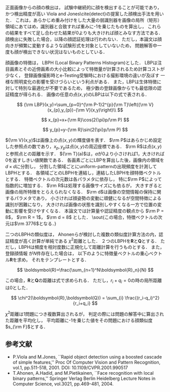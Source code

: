 正面画像からの顔の検出は，
試験中継続的に顔を検出することが可能であり，
かつ検出精度が高い
Viola and Jones\cite{detect}の提案した顔検出手法を用いた．
これは，あらかじめ重み付けをした大量の弱識別器を画像の局所（矩形）領域にあてはめ，識別器と合致すれば重みに-1を乗じたものを算出し，
これらの結果をすべて足し合わせた結果が0よりも大きければ顔とみなす方法である．
顔検出に失敗した場合，以降の顔認証処理は行われない．
ただし，本論文は顔向きが頻繁に変動するような試験形式を対象としていないため，
問題解答中一度も顔が検出できない状況はないものとしている．

顔画像の特徴は，
LBPH (Local Binary Patterns Histogram)とした．
LBPは注目画素とその近傍画素の大小比較によって特徴量が計算されるため計算コストが少なく，
登録画像撮影時とe-Testing受験時における撮影環境の違いが及ぼす
一様な照明変化の影響を受けづらいという利点がある．
また，LBPは生体特徴に対して特別な最適化が不要であるため，
極少数の登録画像からでも最低限の認証精度が得られる．
画像の任意の点$(x,y)$のLBPは以下の式で表される．

$$
	{\rm LBP}(x,y)=\sum_{p=0}^{\rm P-1}2^{p}{\rm T}\left({\rm V}(x_{p},y_{p})-{\rm V}(x,y)\right)\\
$$

$$
	x_{p}=x+{\rm R}\cos(2{\pi}p/\rm P)
$$

$$
	y_{p}=y-{\rm R}\sin(2{\pi}p/\rm P)
$$

${\rm V}(x,y)$は画像上の点$(x,y)$の輝度値を表す．
$\rm P$はあらかじめ設定した参照点の数であり，$x_p, y_p$は点$(x,y)$の周辺座標である．
$\rm R$は点$(x,y)$と参照点との距離を示す．
${\rm T}(a)$は，$a$が0より小さければ1，大きければ0を返すしきい値関数である．
各画素ごとにLBPを算出した後，画像内の領域を$d \times d$に分割し，
分割した領域ごとにuniform-patternの出現頻度を計測してLBPHとする．
各領域ごとのLBPHを連結し，連結したLBPHを顔特徴ベクトルとする．
特徴ベクトルの次元数は各パラメタに依存し，
特に$\rm P$によって指数的に増加する．
$\rm R$は処理する画像サイズにも依るが，
大きすぎると画像の局所特徴をとらえられなくなる．
$\rm d$は画像の空間情報の保持に関するパラメタであり，
小さければ顔姿勢の変動に頑健になるが空間特徴による識別が困難になり，
大きければ画像の状態を識別しやすくなる一方で位置の変動に影響を受けやすくなる．
本論文では計算量や認証精度の観点から
$\rm P = 8$，
$\rm R = 1$，
$\rm d = 8$
とした．
\sout{この場合，特徴ベクトルの次元は$\rm 3776$となる．}


二つのLBPHの類似度は，
Ahonenらが検討した複数の類似度計算方法の内，認証精度が高く計算が単純である
$\chi^2$距離とした．
２つのLBPHを$\boldsymbol{R}$と$\boldsymbol{Q}$とする．
ただし，LBPHは頻度を相対度数に正規化して距離計算を行うものとする．
また，登録顔情報
が$N$件存在した場合は，
以下のように特徴量ベクトルの重心ベクトル$\boldsymbol{R}$を求め，
それをテンプレートとする．

$$
\boldsymbol{R}=\frac{\sum_{n=1}^N\boldsymbol{R}_n}{N}
$$

この場合，$\boldsymbol{R}$と$\boldsymbol{Q}$の距離は式で求められる．
ただし，$r_i+q_i=0$の時の局所距離は0とした．

$$
\chi^2(\boldsymbol{R},\boldsymbol{Q}) = \sum_{i} \frac{(r_i-q_i)^2}{r_i+q_i}
$$

$\chi^2$距離は1問題につき複数算出されるが，
判定の際には問題の解答中に算出された距離を平均化し，
平均距離に-1を乗じた値をその問題における顔類似度$s_{\rm F}$とする．


## 参考文献
- P.Viola and M.Jones, ``Rapid object detection using a boosted cascade of simple features,'' Proc Of Computer Vision and Pattern Recognition, vol.1, pp.511-518, 2001. DOI: 10.1109/CVPR.2001.990517
- T.Ahonen, A.Hadid, and M.Pietikainen,  ``Face recognition with local binary patterns,'' Springer Verlag Berlin Heidelberg Lecture Notes in Computer Science, vol.3021, pp.469-481, 2004.